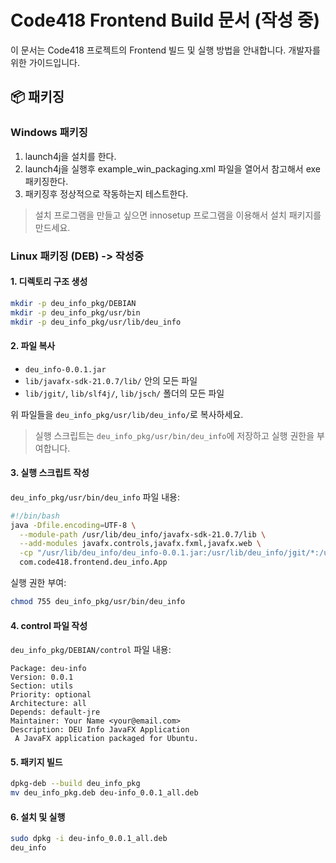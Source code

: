 # Code418 Frontend Build 문서 (작성 중)

이 문서는 Code418 프로젝트의 Frontend 빌드 및 실행 방법을 안내합니다. 개발자를 위한 가이드입니다.

## 📦 패키징

### Windows 패키징

 1. launch4j을 설치를 한다.
 2. launch4j을 실행후 example_win_packaging.xml 파일을 열어서 참고해서 exe 패키징한다.
 3. 패키징후 정상적으로 작동하는지 테스트한다.
  
> 설치 프로그램을 만들고 싶으면 innosetup 프로그램을 이용해서 설치 패키지를 만드세요.

### Linux 패키징 (DEB) -> 작성중

#### 1. 디렉토리 구조 생성

```bash
mkdir -p deu_info_pkg/DEBIAN
mkdir -p deu_info_pkg/usr/bin
mkdir -p deu_info_pkg/usr/lib/deu_info
```

#### 2. 파일 복사

* `deu_info-0.0.1.jar`
* `lib/javafx-sdk-21.0.7/lib/` 안의 모든 파일
* `lib/jgit/`, `lib/slf4j/`, `lib/jsch/` 폴더의 모든 파일

위 파일들을 `deu_info_pkg/usr/lib/deu_info/`로 복사하세요.

> 실행 스크립트는 `deu_info_pkg/usr/bin/deu_info`에 저장하고 실행 권한을 부여합니다.

#### 3. 실행 스크립트 작성

`deu_info_pkg/usr/bin/deu_info` 파일 내용:

```bash
#!/bin/bash
java -Dfile.encoding=UTF-8 \
  --module-path /usr/lib/deu_info/javafx-sdk-21.0.7/lib \
  --add-modules javafx.controls,javafx.fxml,javafx.web \
  -cp "/usr/lib/deu_info/deu_info-0.0.1.jar:/usr/lib/deu_info/jgit/*:/usr/lib/deu_info/slf4j/*:/usr/lib/deu_info/jsch/*" \
  com.code418.frontend.deu_info.App
```

실행 권한 부여:

```bash
chmod 755 deu_info_pkg/usr/bin/deu_info
```

#### 4. control 파일 작성

`deu_info_pkg/DEBIAN/control` 파일 내용:

```text
Package: deu-info
Version: 0.0.1
Section: utils
Priority: optional
Architecture: all
Depends: default-jre
Maintainer: Your Name <your@email.com>
Description: DEU Info JavaFX Application
 A JavaFX application packaged for Ubuntu.
```

#### 5. 패키지 빌드

```bash
dpkg-deb --build deu_info_pkg
mv deu_info_pkg.deb deu-info_0.0.1_all.deb
```

#### 6. 설치 및 실행

```bash
sudo dpkg -i deu-info_0.0.1_all.deb
deu_info
```
